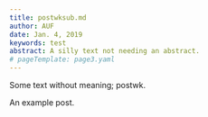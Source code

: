 ```yaml
---
title: postwksub.md
author: AUF
date: Jan. 4, 2019
keywords: test
abstract: A silly text not needing an abstract.
# pageTemplate: page3.yaml
---
```


Some text without meaning;  postwk.



  An example post.  
